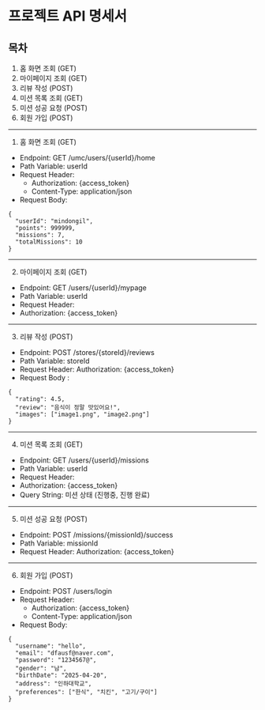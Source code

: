 # 프로젝트 API 명세서

## 목차
1. 홈 화면 조회 (GET)
2. 마이페이지 조회 (GET)
3. 리뷰 작성 (POST)
4. 미션 목록 조회 (GET)
5. 미션 성공 요청 (POST)
6. 회원 가입 (POST)

***

1. 홈 화면 조회 (GET)

- Endpoint: GET /umc/users/{userId}/home
- Path Variable: userId
- Request Header:
    - Authorization: {access_token}
    - Content-Type: application/json
- Request Body:
```
{
  "userId": "mindongil",
  "points": 999999,
  "missions": 7,
  "totalMissions": 10
}
```

***

2. 마이페이지 조회 (GET)

- Endpoint: GET /users/{userId}/mypage
- Path Variable: userId
- Request Header:
- Authorization: {access_token}

***

3. 리뷰 작성 (POST)

- Endpoint: POST /stores/{storeId}/reviews
- Path Variable: storeId
- Request Header: Authorization: {access_token}
- Request Body :
```
{
  "rating": 4.5,
  "review": "음식이 정말 맛있어요!",
  "images": ["image1.png", "image2.png"]
}
```

***


4. 미션 목록 조회 (GET)

- Endpoint: GET /users/{userId}/missions
- Path Variable: userId
- Request Header:
- Authorization: {access_token}
- Query String: 미션 상태 (진행중, 진행 완료)

***

5. 미션 성공 요청 (POST)

- Endpoint: POST /missions/{missionId}/success
- Path Variable: missionId
- Request Header: Authorization: {access_token}

***

6. 회원 가입 (POST)
- Endpoint: POST /users/login
- Request Header:
    - Authorization: {access_token}
    - Content-Type: application/json
- Request Body:
```
{
  "username": "hello",
  "email": "dfausf@naver.com",
  "password": "1234567@",
  "gender": "남",
  "birthDate": "2025-04-20",
  "address": "인하대학교",
  "preferences": ["한식", "치킨", "고기/구이"]
}
```
